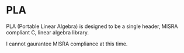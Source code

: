 # PLA
PLA (Portable Linear Algebra) is designed to be a single header, MISRA compliant C, linear algebra library.

I cannot gaurantee MISRA compliance at this time. 
